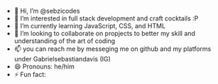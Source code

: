 - 👋 Hi, I’m @sebzicodes
- 👀 I’m interested in full stack development and craft cocktails :P
- 🌱 I’m currently learning JavaScript, CSS, and HTML
- 💞️ I’m looking to collaborate on propjects to better my skill and understanding of the art of coding
- 📫 you can reach me by messeging me on github and my platforms under Gabrielsebastiandavis (IG)
- 😄 Pronouns: he/him
- ⚡ Fun fact: 

<!---
sebzicodes/sebzicodes is a ✨ special ✨ repository because its `README.md` (this file) appears on your GitHub profile.
You can click the Preview link to take a look at your changes.
--->
